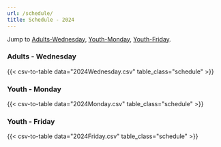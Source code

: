 ```yaml
---
url: /schedule/
title: Schedule - 2024
---
```


Jump to [Adults-Wednesday](#adults---wednesday), [Youth-Monday](#youth---monday), [Youth-Friday](#youth---friday).

### Adults - Wednesday
{{< csv-to-table data="2024Wednesday.csv" table_class="schedule" >}}

### Youth - Monday
{{< csv-to-table data="2024Monday.csv" table_class="schedule" >}}

### Youth - Friday
{{< csv-to-table data="2024Friday.csv" table_class="schedule" >}}


<style>
.schedule td:nth-child(4) { text-align:center; }
.schedule td:nth-child(5) { text-align:center; }
.monday td:nth-child(3) { text-align:center; }
</style>